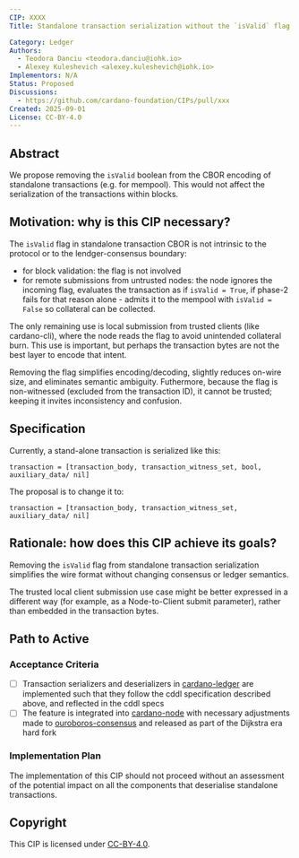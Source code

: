 ```yaml
---
CIP: XXXX
Title: Standalone transaction serialization without the `isValid` flag

Category: Ledger
Authors:
  - Teodora Danciu <teodora.danciu@iohk.io>
  - Alexey Kuleshevich <alexey.kuleshevich@iohk.io>
Implementors: N/A
Status: Proposed
Discussions:
  - https://github.com/cardano-foundation/CIPs/pull/xxx
Created: 2025-09-01
License: CC-BY-4.0
---
```


## Abstract

We propose removing the `isValid` boolean from the CBOR encoding of standalone transactions (e.g. for mempool).
This would not affect the serialization of the transactions within blocks.

## Motivation: why is this CIP necessary?

The `isValid` flag in standalone transaction CBOR is not intrinsic to the protocol or to the lendger-consensus boundary:
  * for block validation: the flag is not involved
  * for remote submissions from untrusted nodes: the node ignores the incoming flag, evaluates the transaction as if `isValid = True`, if phase-2 fails for that reason alone - admits it to the mempool with `isValid = False` so collateral can be collected.

The only remaining use is local submission from trusted clients (like cardano-cli), where the node reads the flag to avoid unintended collateral burn.
This use is important, but perhaps the transaction bytes are not the best layer to encode that intent.

Removing the flag simplifies encoding/decoding, slightly reduces on-wire size, and eliminates semantic ambiguity. Futhermore, because the flag is non-witnessed (excluded from the transaction ID), it cannot be trusted; keeping it invites inconsistency and confusion.

## Specification

Currently, a stand-alone transaction is serialized like this:

```cddl
transaction = [transaction_body, transaction_witness_set, bool, auxiliary_data/ nil]
```

The proposal is to change it to:
```cddl
transaction = [transaction_body, transaction_witness_set, auxiliary_data/ nil]
```

## Rationale: how does this CIP achieve its goals?

Removing the `isValid` flag from standalone transaction serialization simplifies the wire format without changing consensus or ledger semantics.

The trusted local client submission use case might be better expressed in a different way (for example, as a Node-to-Client submit parameter), rather than embedded in the transaction bytes.

## Path to Active

### Acceptance Criteria

- [ ] Transaction serializers and deserializers in [cardano-ledger](https://github.com/IntersectMBO/cardano-ledger) are implemented such that they follow the cddl specification described above, and reflected in the cddl specs
- [ ] The feature is integrated into [cardano-node](https://github.com/IntersectMBO/cardano-node) with necessary adjustments made to [ouroboros-consensus](https://github.com/IntersectMBO/ouroboros-consensus) and released as part of the Dijkstra era hard fork

### Implementation Plan

The implementation of this CIP should not proceed without an assessment of the potential impact on all the components that deserialise standalone transactions.

## Copyright

This CIP is licensed under [CC-BY-4.0](https://creativecommons.org/licenses/by/4.0/legalcode).
